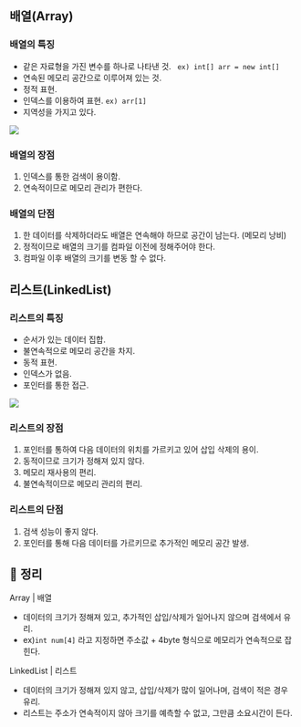 ## 배열(Array)

### 배열의 특징
- 같은 자료형을 가진 변수를 하나로 나타낸 것. ` ex) int[] arr = new int[]`
- 연속된 메모리 공간으로 이루어져 있는 것.
- 정적 표현.
- 인덱스를 이용하여 표현. `ex) arr[1]`
- 지역성을 가지고 있다.

<img src="../img/jihwan/MemoryLocation.png">


### 배열의 장점
1. 인덱스를 통한 검색이 용이함.
2. 연속적이므로 메모리 관리가 편한다.

### 배열의 단점
1. 한 데이터를 삭제하더라도 배열은 연속해야 하므로 공간이 남는다. (메모리 낭비)
2. 정적이므로 배열의 크기를 컴파일 이전에 정해주어야 한다.
3. 컴파일 이후 배열의 크기를 변동 할 수 없다.


## 리스트(LinkedList)

### 리스트의 특징
- 순서가 있는 데이터 집합.
- 불연속적으로 메모리 공간을 차지.
- 동적 표현.
- 인덱스가 없음.
- 포인터를 통한 접근.

<img src="../img/jihwan/LinkedList.png">

### 리스트의 장점
1. 포인터를 통하여 다음 데이터의 위치를 가르키고 있어 삽입 삭제의 용이.
2. 동적이므로 크기가 정해져 있지 않다.
3. 메모리 재사용의 편리.
4. 불연속적이므로 메모리 관리의 편리.

### 리스트의 단점
1. 검색 성능이 좋지 않다.
2. 포인터를 통해 다음 데이터를 가르키므로 추가적인 메모리 공간 발생.



## 🥕 정리

Array | 배열 
- 데이터의 크기가 정해져 있고, 추가적인 삽입/삭제가 일어나지 않으며 검색에서 유리.
- ex)`int num[4]` 라고 지정하면 주소값 + 4byte 형식으로 메모리가 연속적으로 잡힌다.


LinkedList | 리스트
- 데이터의 크기가 정해져 있지 않고, 삽입/삭제가 많이 일어나며, 검색이 적은 경우 유리.
- 리스트는 주소가 연속적이지 않아 크기를 예측할 수 없고, 그만큼 소요시간이 든다.


